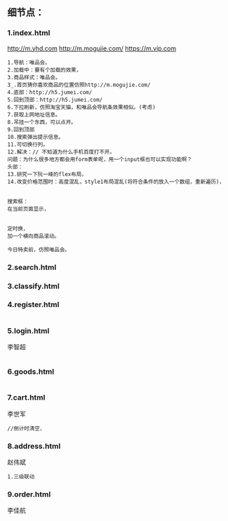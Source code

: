 ## 细节点：

### 1.index.html
http://m.yhd.com
http://m.mogujie.com/
https://m.vip.com
```
1.导航：唯品会。
2.加载中：要有个加载的效果，
3.商品样式：唯品会。
3_.首页猜你喜欢商品的位置仿照http://m.mogujie.com/
4.底部：http://h5.jumei.com/
5.回到顶部：http://h5.jumei.com/
6.下拉刷新，仿照淘宝天猫，和唯品会导航条效果相似。(考虑)
7.获取上网地址信息。
8.吊挂一个东西，可以点开。
9.回到顶部
10.搜索弹出提示信息。
11.可切换行列。
12.解决：// 不知道为什么手机百度打不开。
问题：为什么很多地方都会用form表单呢，用一个input框也可以实现功能啊？
头部：
13.研究一下阮一峰的flex布局，
14.改变价格范围时：高度混乱，style1布局混乱(将符合条件的放入一个数组，重新遍历)，


搜索框：
在当前页面显示，


定时换，
加一个横向商品滚动。

今日特卖前，仿照唯品会。
```
### 2.search.html
### 3.classify.html




### 4.register.html
```

```
### 5.login.html
李智超

```
```
### 6.goods.html
```

```
### 7.cart.html
李世军

```
//倒计时清空，
```
### 8.address.html
赵伟斌

```
1.三级联动
```

### 9.order.html
李佳航

```
```